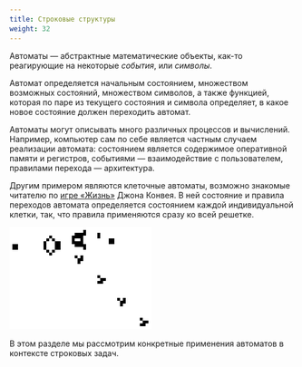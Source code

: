 ```yaml
---
title: Строковые структуры
weight: 32
---
```


Автоматы — абстрактные математические объекты, как-то реагирующие на некоторые *события*, или *символы*.

Автомат определяется начальным состоянием, множеством возможных состояний, множеством символов, а также функцией, которая по паре из текущего состояния и символа определяет, в какое новое состояние должен переходить автомат.

Автоматы могут описывать много различных процессов и вычислений. Например, компьютер сам по себе является частным случаем реализации автомата: состоянием является содержимое оперативной памяти и регистров, событиями — взаимодействие с пользователем, правилами перехода — архитектура.

Другим примером являются клеточные автоматы, возможно знакомые читателю по [игре «Жизнь»](https://ru.wikipedia.org/wiki/%D0%98%D0%B3%D1%80%D0%B0_%C2%AB%D0%96%D0%B8%D0%B7%D0%BD%D1%8C%C2%BB) Джона Конвея. В ней состояние и правила переходов автомата определяется состоянием каждой индивидуальной клетки, так, что правила применяются сразу ко всей решетке.

![«Ружьё Госпера» в игре «Жизнь»](img/life.gif)

В этом разделе мы рассмотрим конкретные применения автоматов в контексте строковых задач.

